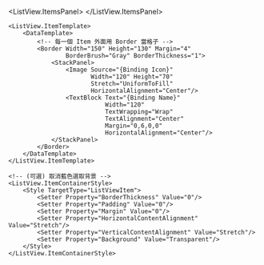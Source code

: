 <ListView ItemsSource="{Binding Patterns}"
          BorderThickness="0"
          Background="Transparent"
          ScrollViewer.HorizontalScrollBarVisibility="Disabled"
          ScrollViewer.VerticalScrollBarVisibility="Auto">
    <ListView.ItemsPanel>
        <ItemsPanelTemplate>
            <WrapPanel Width="800" Orientation="Horizontal"/>
        </ItemsPanelTemplate>
    </ListView.ItemsPanel>

    <ListView.ItemTemplate>
        <DataTemplate>
            <!-- 每一個 Item 外面用 Border 當格子 -->
            <Border Width="150" Height="130" Margin="4"
                    BorderBrush="Gray" BorderThickness="1">
                <StackPanel>
                    <Image Source="{Binding Icon}" 
                           Width="120" Height="70" 
                           Stretch="UniformToFill" 
                           HorizontalAlignment="Center"/>
                    <TextBlock Text="{Binding Name}" 
                               Width="120"
                               TextWrapping="Wrap"
                               TextAlignment="Center"
                               Margin="0,6,0,0"
                               HorizontalAlignment="Center"/>
                </StackPanel>
            </Border>
        </DataTemplate>
    </ListView.ItemTemplate>

    <!-- (可選) 取消藍色選取背景 -->
    <ListView.ItemContainerStyle>
        <Style TargetType="ListViewItem">
            <Setter Property="BorderThickness" Value="0"/>
            <Setter Property="Padding" Value="0"/>
            <Setter Property="Margin" Value="0"/>
            <Setter Property="HorizontalContentAlignment" Value="Stretch"/>
            <Setter Property="VerticalContentAlignment" Value="Stretch"/>
            <Setter Property="Background" Value="Transparent"/>
        </Style>
    </ListView.ItemContainerStyle>
</ListView>